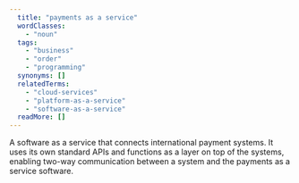 ```yaml
---
  title: "payments as a service"
  wordClasses:
    - "noun"
  tags:
    - "business"
    - "order"
    - "programming"
  synonyms: []
  relatedTerms:
    - "cloud-services"
    - "platform-as-a-service"
    - "software-as-a-service"
  readMore: []
---
```

A software as a service that connects international payment systems. It uses its own standard APIs and functions as a layer on top of the systems, enabling two-way communication between a system and the payments as a service software.
